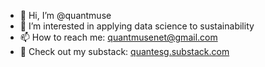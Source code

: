 - 👋 Hi, I’m @quantmuse
- 👀 I’m interested in applying data science to sustainability
- 📫 How to reach me: quantmusenet@gmail.com
- 📝 Check out my substack: [quantesg.substack.com](https://quantesg.substack.com)

<!---
quantmuse/quantmuse is a ✨ special ✨ repository because its `README.md` (this file) appears on your GitHub profile.
You can click the Preview link to take a look at your changes.
--->

